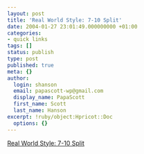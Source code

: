 ```yaml
---
layout: post
title: 'Real World Style: 7-10 Split'
date: 2004-01-27 23:01:49.000000000 +01:00
categories:
- quick links
tags: []
status: publish
type: post
published: true
meta: {}
author:
  login: shanson
  email: papascott-wp@gmail.com
  display_name: PapaScott
  first_name: Scott
  last_name: Hanson
excerpt: !ruby/object:Hpricot::Doc
  options: {}
---
```

<p><a title="Found by accident, a CSS technique I've never been able to get right" href="http://realworldstyle.com/split.html">Real World Style: 7-10 Split</a></p>
